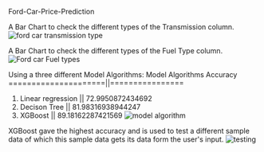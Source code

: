Ford-Car-Price-Prediction

A Bar Chart to check the different types of the Transmission column.
![ford car transmission type](https://user-images.githubusercontent.com/82550064/235225390-9a47980d-205c-456b-b412-4521fff8ae48.png)

A Bar Chart to check the different types of the Fuel Type column.
![Ford car Fuel types](https://user-images.githubusercontent.com/82550064/235226854-e9d4ffac-8664-4e0f-973b-ffb69650e8af.png)


Using a three different Model Algorithms:
   Model Algorithms        Accuracy
=====================||================
1. Linear regression ||  72.9950872434692
2. Decison Tree      ||  81.98316938944247
3. XGBoost           ||  89.18162287421569
![model algorithm](https://user-images.githubusercontent.com/82550064/235228824-44d66bed-90a4-4004-a27b-c8e2b0a9c8ca.png)


XGBoost gave the highest accuracy and is used to test a different sample data of which this sample data gets its data form the user's input.
![testing](https://user-images.githubusercontent.com/82550064/235228875-54df4eb2-97b1-41ca-8828-ddd89d5ca104.png)
